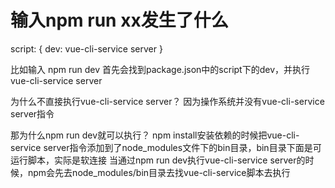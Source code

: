 # 输入npm run xx发生了什么

script: {
    dev: vue-cli-service server
}

比如输入 npm run dev
首先会找到package.json中的script下的dev，并执行 vue-cli-service server

为什么不直接执行vue-cli-service server？
因为操作系统并没有vue-cli-service server指令

那为什么npm run dev就可以执行？
npm install安装依赖的时候把vue-cli-service server指令添加到了node_modules文件下的bin目录，bin目录下面是可运行脚本，实际是软连接
当通过npm run dev执行vue-cli-service server的时候，npm会先去node_modules/bin目录去找vue-cli-service脚本去执行
